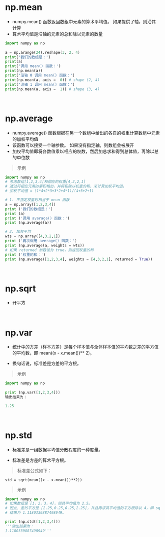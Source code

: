 &emsp;
# np.mean

- numpy.mean() 函数返回数组中元素的算术平均值。 如果提供了轴，则沿其计算
- 算术平均值是沿轴的元素的总和除以元素的数量

```python
import numpy as np 
 
a = np.arange(24).reshape(3, 2, 4)
print('我们的数组是：')
print(a)
print('调用 mean() 函数：')
print(np.mean(a)) 
print('沿轴 0 调用 mean() 函数：')
print(np.mean(a, axis =  0)) # shape (2, 4)
print('沿轴 1 调用 mean() 函数：')
print(np.mean(a, axis =  1)) # shape (3, 4)
```

&emsp;
# np.average
- numpy.average() 函数根据在另一个数组中给出的各自的权重计算数组中元素的加权平均值
- 该函数可以接受一个轴参数。 如果没有指定轴，则数组会被展开
- 加权平均值即将各数值乘以相应的权数，然后加总求和得到总体值，再除以总的单位数

>示例
```python
import numpy as np 
# 考虑数组[1,2,3,4]和相应的权重[4,3,2,1]
# 通过将相应元素的乘积相加，并将和除以权重的和，来计算加权平均值。
# 加权平均值 = (1*4+2*3+3*2+4*1)/(4+3+2+1)

# 1. 不指定权重时相当于 mean 函数
a = np.array([1,2,3,4])  
print ('我们的数组是：')
print (a)
print ('调用 average() 函数：')
print (np.average(a))

# 2. 加权平均
wts = np.array([4,3,2,1])  
print ('再次调用 average() 函数：')
print (np.average(a, weights = wts))
# 如果 returned 参数设为 true，则返回权重的和  
print ('权重的和：')
print (np.average([1,2,3,4], weights = [4,3,2,1], returned = True))
```

&emsp;
# np.sqrt
- 开平方

&emsp;
# np.var
- 统计中的方差（样本方差）是每个样本值与全体样本值的平均数之差的平方值的平均数，即 mean((x - x.mean())** 2)。

- 换句话说，标准差是方差的平方根。

>示例
```python
import numpy as np
 
print (np.var([1,2,3,4]))
输出结果为：

1.25
```



&emsp;
# np.std
- 标准差是一组数据平均值分散程度的一种度量。

- 标准差是方差的算术平方根。

>标准差公式如下：
```
std = sqrt(mean((x - x.mean())**2))
```

>示例
```python
import numpy as np 
# 如果数组是 [1，2，3，4]，则其平均值为 2.5。 
# 因此，差的平方是 [2.25,0.25,0.25,2.25]，并且再求其平均值的平方根除以 4，即 sqrt(5/4) 
# 结果为 1.1180339887498949。

print (np.std([1,2,3,4]))
'''输出结果为：
1.1180339887498949'''
```

